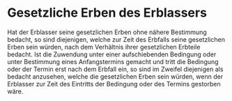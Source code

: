 # Gesetzliche Erben des Erblassers

Hat der Erblasser seine gesetzlichen Erben ohne nähere Bestimmung bedacht, so sind diejenigen, welche zur Zeit des Erbfalls seine gesetzlichen Erben sein würden, nach dem Verhältnis ihrer gesetzlichen Erbteile bedacht. Ist die Zuwendung unter einer aufschiebenden Bedingung oder unter Bestimmung eines Anfangstermins gemacht und tritt die Bedingung oder der Termin erst nach dem Erbfall ein, so sind im Zweifel diejenigen als bedacht anzusehen, welche die gesetzlichen Erben sein würden, wenn der Erblasser zur Zeit des Eintritts der Bedingung oder des Termins gestorben wäre.